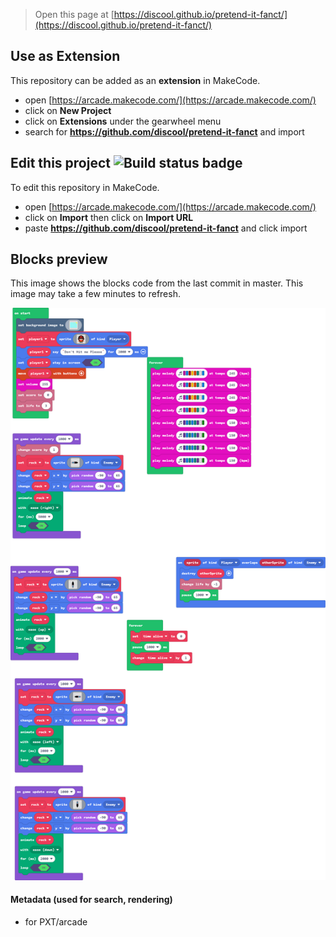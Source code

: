  


> Open this page at [https://discool.github.io/pretend-it-fanct/](https://discool.github.io/pretend-it-fanct/)

## Use as Extension

This repository can be added as an **extension** in MakeCode.

* open [https://arcade.makecode.com/](https://arcade.makecode.com/)
* click on **New Project**
* click on **Extensions** under the gearwheel menu
* search for **https://github.com/discool/pretend-it-fanct** and import

## Edit this project ![Build status badge](https://github.com/discool/pretend-it-fanct/workflows/MakeCode/badge.svg)

To edit this repository in MakeCode.

* open [https://arcade.makecode.com/](https://arcade.makecode.com/)
* click on **Import** then click on **Import URL**
* paste **https://github.com/discool/pretend-it-fanct** and click import

## Blocks preview

This image shows the blocks code from the last commit in master.
This image may take a few minutes to refresh.

![A rendered view of the blocks](https://github.com/discool/pretend-it-fanct/raw/master/.github/makecode/blocks.png)

#### Metadata (used for search, rendering)

* for PXT/arcade
<script src="https://makecode.com/gh-pages-embed.js"></script><script>makeCodeRender("{{ site.makecode.home_url }}", "{{ site.github.owner_name }}/{{ site.github.repository_name }}");</script>
